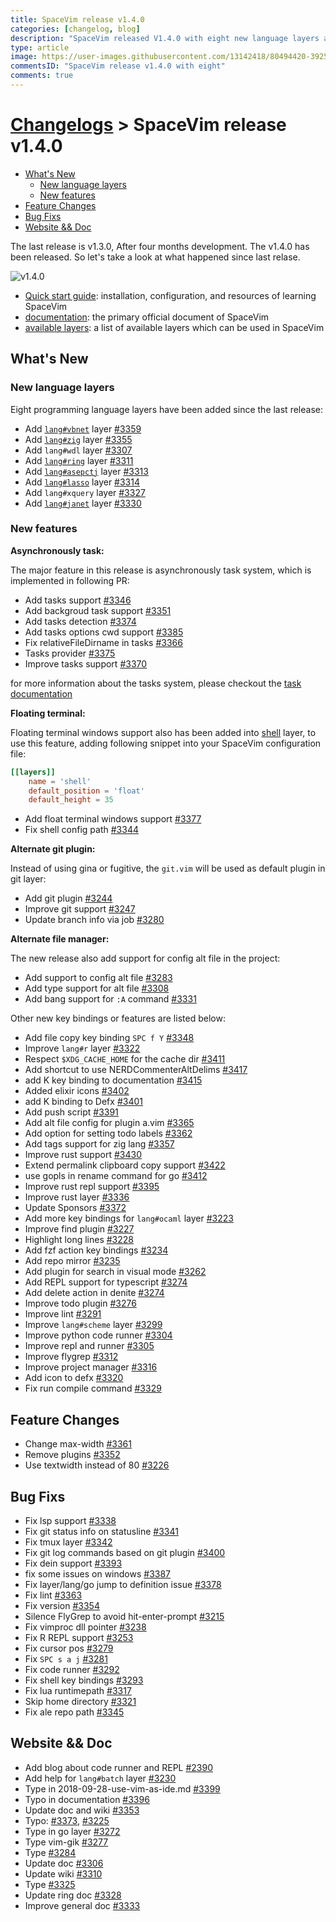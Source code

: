 ```yaml
---
title: SpaceVim release v1.4.0
categories: [changelog, blog]
description: "SpaceVim released V1.4.0 with eight new language layers and an asynchronous task management plugin"
type: article
image: https://user-images.githubusercontent.com/13142418/80494420-3925c680-8999-11ea-9652-21e1e5564148.png
commentsID: "SpaceVim release v1.4.0 with eight"
comments: true
---
```


# [Changelogs](../development#changelog) > SpaceVim release v1.4.0

<!-- vim-markdown-toc GFM -->

- [What's New](#whats-new)
  - [New language layers](#new-language-layers)
  - [New features](#new-features)
- [Feature Changes](#feature-changes)
- [Bug Fixs](#bug-fixs)
- [Website && Doc](#website--doc)

<!-- vim-markdown-toc -->


The last release is v1.3.0, After four months development.
The v1.4.0 has been released. So let's take a look at what happened since last relase.

![v1.4.0](https://user-images.githubusercontent.com/13142418/80494420-3925c680-8999-11ea-9652-21e1e5564148.png)

- [Quick start guide](../quick-start-guide/): installation, configuration, and resources of learning SpaceVim
- [documentation](../documentation/): the primary official document of SpaceVim
- [available layers](../layers/): a list of available layers which can be used in SpaceVim

## What's New

### New language layers

Eight programming language layers have been added since the last release:

- Add [`lang#vbnet`](../layers/lang/vbnet/) layer [#3359](https://github.com/SpaceVim/SpaceVim/pull/3359)
- Add [`lang#zig`](../layers/lang/zig/) layer [#3355](https://github.com/SpaceVim/SpaceVim/pull/3355)
- Add `lang#wdl` layer [#3307](https://github.com/SpaceVim/SpaceVim/pull/3307)
- Add [`lang#ring`](../layers/lang/ring/) layer [#3311](https://github.com/SpaceVim/SpaceVim/pull/3311)
- Add [`lang#asepctj`](../layers/lang/asepctj/) layer [#3313](https://github.com/SpaceVim/SpaceVim/pull/3313)
- Add [`lang#lasso`](../layers/lang/lasso/) layer [#3314](https://github.com/SpaceVim/SpaceVim/pull/3314)
- Add `lang#xquery` layer [#3327](https://github.com/SpaceVim/SpaceVim/pull/3327)
- Add [`lang#janet`](../layers/lang/janet/) layer [#3330](https://github.com/SpaceVim/SpaceVim/pull/3330)

### New features

**Asynchronously task:**

The major feature in this release is asynchronously task system, which is implemented in following PR:

- Add tasks support [#3346](https://github.com/SpaceVim/SpaceVim/pull/3346)
- Add backgroud task support [#3351](https://github.com/SpaceVim/SpaceVim/pull/3351)
- Add tasks detection [#3374](https://github.com/SpaceVim/SpaceVim/pull/3374)
- Add tasks options cwd support [#3385](https://github.com/SpaceVim/SpaceVim/pull/3385)
- Fix relativeFileDirname in tasks [#3366](https://github.com/SpaceVim/SpaceVim/pull/3366)
- Tasks provider [#3375](https://github.com/SpaceVim/SpaceVim/pull/3375)
- Improve tasks support [#3370](https://github.com/SpaceVim/SpaceVim/pull/3370)

for more information about the tasks system, please checkout the [task documentation](../documentation/#tasks)

**Floating terminal:**

Floating terminal windows support also has been added into [shell](../layers/shell/) layer, to use this feature,
adding following snippet into your SpaceVim configuration file:

```toml
[[layers]]
    name = 'shell'
    default_position = 'float'
    default_height = 35
```

- Add float terminal windows support [#3377](https://github.com/SpaceVim/SpaceVim/pull/3377)
- Fix shell config path [#3344](https://github.com/SpaceVim/SpaceVim/pull/3344)

**Alternate git plugin:**

Instead of using gina or fugitive, the `git.vim` will be used as default plugin in git layer:

- Add git plugin [#3244](https://github.com/SpaceVim/SpaceVim/pull/3244)
- Improve git support [#3247](https://github.com/SpaceVim/SpaceVim/pull/3247)
- Update branch info via job [#3280](https://github.com/SpaceVim/SpaceVim/pull/3280)

**Alternate file manager:**

The new release also add support for config alt file in the project:

- Add support to config alt file [#3283](https://github.com/SpaceVim/SpaceVim/pull/3283)
- Add type support for alt file [#3308](https://github.com/SpaceVim/SpaceVim/pull/3308)
- Add bang support for `:A` command [#3331](https://github.com/SpaceVim/SpaceVim/pull/3331)

Other new key bindings or features are listed below:

- Add file copy key binding `SPC f Y` [#3348](https://github.com/SpaceVim/SpaceVim/pull/3348)
- Improve `lang#r` layer [#3322](https://github.com/SpaceVim/SpaceVim/pull/3322)
- Respect `$XDG_CACHE_HOME` for the cache dir [#3411](https://github.com/SpaceVim/SpaceVim/pull/3411)
- Add shortcut to use NERDCommenterAltDelims [#3417](https://github.com/SpaceVim/SpaceVim/pull/3417)
- add K key binding to documentation [#3415](https://github.com/SpaceVim/SpaceVim/pull/3415)
- Added elixir icons [#3402](https://github.com/SpaceVim/SpaceVim/pull/3402)
- add K binding to Defx [#3401](https://github.com/SpaceVim/SpaceVim/pull/3401)
- Add push script [#3391](https://github.com/SpaceVim/SpaceVim/pull/3391)
- Add alt file config for plugin a.vim [#3365](https://github.com/SpaceVim/SpaceVim/pull/3365)
- Add option for setting todo labels [#3362](https://github.com/SpaceVim/SpaceVim/pull/3362)
- Add tags support for zig lang [#3357](https://github.com/SpaceVim/SpaceVim/pull/3357)
- Improve rust support [#3430](https://github.com/SpaceVim/SpaceVim/pull/3430)
- Extend permalink clipboard copy support [#3422](https://github.com/SpaceVim/SpaceVim/pull/3422)
- use gopls in rename command for go [#3412](https://github.com/SpaceVim/SpaceVim/pull/3412)
- Improve rust repl support [#3395](https://github.com/SpaceVim/SpaceVim/pull/3395)
- Improve rust layer [#3336](https://github.com/SpaceVim/SpaceVim/pull/3336)
- Update Sponsors [#3372](https://github.com/SpaceVim/SpaceVim/pull/3372)
- Add more key bindings for `lang#ocaml` layer [#3223](https://github.com/SpaceVim/SpaceVim/pull/3223)
- Improve find plugin [#3227](https://github.com/SpaceVim/SpaceVim/pull/3227)
- Highlight long lines [#3228](https://github.com/SpaceVim/SpaceVim/pull/3228)
- Add fzf action key bindings [#3234](https://github.com/SpaceVim/SpaceVim/pull/3234)
- Add repo mirror [#3235](https://github.com/SpaceVim/SpaceVim/pull/3235)
- Add plugin for search in visual mode [#3262](https://github.com/SpaceVim/SpaceVim/pull/3262)
- Add REPL support for typescript [#3274](https://github.com/SpaceVim/SpaceVim/pull/3274)
- Add delete action in denite [#3274](https://github.com/SpaceVim/SpaceVim/pull/3275)
- Improve todo plugin [#3276](https://github.com/SpaceVim/SpaceVim/pull/3276)
- Improve lint [#3291](https://github.com/SpaceVim/SpaceVim/pull/3291)
- Improve `lang#scheme` layer [#3299](https://github.com/SpaceVim/SpaceVim/pull/3299)
- Improve python code runner [#3304](https://github.com/SpaceVim/SpaceVim/pull/3304)
- Improve repl and runner [#3305](https://github.com/SpaceVim/SpaceVim/pull/3305)
- Improve flygrep [#3312](https://github.com/SpaceVim/SpaceVim/pull/3312)
- Improve project manager [#3316](https://github.com/SpaceVim/SpaceVim/pull/3316)
- Add icon to defx [#3320](https://github.com/SpaceVim/SpaceVim/pull/3320)
- Fix run compile command [#3329](https://github.com/SpaceVim/SpaceVim/pull/3329)

## Feature Changes

- Change max-width [#3361](https://github.com/SpaceVim/SpaceVim/pull/3361)
- Remove plugins [#3352](https://github.com/SpaceVim/SpaceVim/pull/3352)
- Use textwidth instead of 80 [#3226](https://github.com/SpaceVim/SpaceVim/pull/3226)

## Bug Fixs

- Fix lsp support [#3338](https://github.com/SpaceVim/SpaceVim/pull/3338)
- Fix git status info on statusline [#3341](https://github.com/SpaceVim/SpaceVim/pull/3341)
- Fix tmux layer [#3342](https://github.com/SpaceVim/SpaceVim/pull/3342)
- Fix git log commands based on git plugin [#3400](https://github.com/SpaceVim/SpaceVim/pull/3400)
- Fix dein support [#3393](https://github.com/SpaceVim/SpaceVim/pull/3393)
- fix some issues on windows [#3387](https://github.com/SpaceVim/SpaceVim/pull/3387)
- Fix layer/lang/go jump to definition issue [#3378](https://github.com/SpaceVim/SpaceVim/pull/3378)
- Fix lint [#3363](https://github.com/SpaceVim/SpaceVim/pull/3363)
- Fix version [#3354](https://github.com/SpaceVim/SpaceVim/pull/3354)
- Silence FlyGrep to avoid hit-enter-prompt [#3215](https://github.com/SpaceVim/SpaceVim/pull/3215)
- Fix vimproc dll pointer [#3238](https://github.com/SpaceVim/SpaceVim/pull/3238)
- Fix R REPL support [#3253](https://github.com/SpaceVim/SpaceVim/pull/3253)
- Fix cursor pos [#3279](https://github.com/SpaceVim/SpaceVim/pull/3279)
- Fix `SPC s a j` [#3281](https://github.com/SpaceVim/SpaceVim/pull/3281)
- Fix code runner [#3292](https://github.com/SpaceVim/SpaceVim/pull/3292)
- Fix shell key bindings [#3293](https://github.com/SpaceVim/SpaceVim/pull/3293)
- Fix lua runtimepath [#3317](https://github.com/SpaceVim/SpaceVim/pull/3317)
- Skip home directory [#3321](https://github.com/SpaceVim/SpaceVim/pull/3321)
- Fix ale repo path [#3345](https://github.com/SpaceVim/SpaceVim/pull/3345)


## Website && Doc

- Add blog about code runner and REPL [#2390](https://github.com/SpaceVim/SpaceVim/pull/2390)
- Add help for `lang#batch` layer [#3230](https://github.com/SpaceVim/SpaceVim/pull/3230)
- Type in 2018-09-28-use-vim-as-ide.md [#3399](https://github.com/SpaceVim/SpaceVim/pull/3399)
- Typo in documentation [#3396](https://github.com/SpaceVim/SpaceVim/pull/3396)
- Update doc and wiki [#3353](https://github.com/SpaceVim/SpaceVim/pull/3353)
- Typo: [#3373](https://github.com/SpaceVim/SpaceVim/pull/3373), [#3225](https://github.com/SpaceVim/SpaceVim/pull/3225)
- Type in go layer [#3272](https://github.com/SpaceVim/SpaceVim/pull/3272)
- Type vim-gik [#3277](https://github.com/SpaceVim/SpaceVim/pull/3277)
- Type [#3284](https://github.com/SpaceVim/SpaceVim/pull/3284)
- Update doc [#3306](https://github.com/SpaceVim/SpaceVim/pull/3306)
- Update wiki [#3310](https://github.com/SpaceVim/SpaceVim/pull/3310)
- Type [#3325](https://github.com/SpaceVim/SpaceVim/pull/3325)
- Update ring doc [#3328](https://github.com/SpaceVim/SpaceVim/pull/3328)
- Improve general doc [#3333](https://github.com/SpaceVim/SpaceVim/pull/3333)
